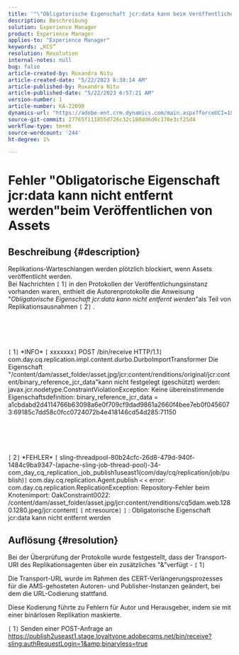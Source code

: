 ```yaml
---
title: '"\"Obligatorische Eigenschaft jcr:data kann beim Veröffentlichen von Assets nicht entfernt werden\" Fehler'
description: Beschreibung
solution: Experience Manager
product: Experience Manager
applies-to: "Experience Manager"
keywords: „KCS“
resolution: Resolution
internal-notes: null
bug: false
article-created-by: Ruxandra Nitu
article-created-date: "5/22/2023 6:38:14 AM"
article-published-by: Ruxandra Nitu
article-published-date: "5/22/2023 6:57:21 AM"
version-number: 1
article-number: KA-22090
dynamics-url: "https://adobe-ent.crm.dynamics.com/main.aspx?forceUCI=1&pagetype=entityrecord&etn=knowledgearticle&id=68981235-6bf8-ed11-8849-6045bd006793"
source-git-commit: 27765f111855d726c32c180dd6d6c176e3cf25d4
workflow-type: tm+mt
source-wordcount: '244'
ht-degree: 1%

---
```


# Fehler &quot;Obligatorische Eigenschaft jcr:data kann nicht entfernt werden&quot;beim Veröffentlichen von Assets

## Beschreibung {#description}

Replikations-Warteschlangen werden plötzlich blockiert, wenn Assets veröffentlicht werden. 
<br>Bei Nachrichten `[` 1`]`  in den Protokollen der Veröffentlichungsinstanz vorhanden waren, enthielt die Autorenprotokolle die Anweisung &quot;*Obligatorische Eigenschaft jcr:data kann nicht entfernt werden*&quot;als Teil von Replikationsausnahmen `[` 2`]` .<br><br> <br><br> <br><br>`[` 1`]`  \*INFO\* `[` xxxxxxx`]`  POST /bin/receive HTTP/1.1`]`  com.day.cq.replication.impl.content.durbo.DurboImportTransformer Die Eigenschaft &quot;/content/dam/asset_folder/asset.jpg/jcr:content/renditions/original/jcr:content/binary_reference_jcr_data&quot;kann nicht festgelegt (geschützt) werden: javax.jcr.nodetype.ConstraintViolationException: Keine übereinstimmende Eigenschaftsdefinition: binary_reference_jcr_data = a1cbdabd2d4114766b63098a6e0f709cf9dad9861a2660f4bee7eb0f0456073:69185c7dd58c0fcc0724072b4e418146cd54d285:71150<br><br> <br><br> <br><br>`[` 2`]`  \*FEHLER\* `[` sling-threadpool-80b24cfc-26d8-479d-940f-1484c9ba9347-(apache-sling-job-thread-pool)-34-com_day_cq_replication_job_publish1useast1(com/day/cq/replication/job/publish)`]`  com.day.cq.replication.Agent.publish `<` `<`  error: com.day.cq.replication.ReplicationException: Repository-Fehler beim Knotenimport: OakConstraint0022: /content/dam/asset_folder/asset.jpg/jcr:content/renditions/cq5dam.web.1280.1280.jpeg/jcr:content`[` `[` nt:resource`]` `]` : Obligatorische Eigenschaft jcr:data kann nicht entfernt werden

## Auflösung {#resolution}


Bei der Überprüfung der Protokolle wurde festgestellt, dass der Transport-URI des Replikationsagenten über ein zusätzliches &quot;&amp;&quot;verfügt - `[` 1`]`

Die Transport-URL wurde im Rahmen des CERT-Verlängerungsprozesses für die AMS-gehosteten Autoren- und Publisher-Instanzen geändert, bei dem die URL-Codierung stattfand.

Diese Kodierung führte zu Fehlern für Autor und Herausgeber, indem sie mit einer binärlosen Replikation maskierte.



`[` 1`]`  Senden einer POST-Anfrage an https://publish2useast1.stage.loyaltyone.adobecqms.net/bin/receive?sling:authRequestLogin=1&amp;binaryless=true


